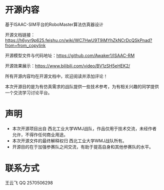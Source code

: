 # 开源内容

基于ISAAC-SIM平台的RoboMaster算法仿真器设计

开源文档链接：https://h6yvr9p625.feishu.cn/wiki/WC7HwU9T9iMYhZkNCrDcQSkPnad?from=from_copylink

开源模型文件与代码地址：https://github.com/Awaker1/ISAAC-RM

开源效果展示：https://www.bilibili.com/video/BV1zSH5eHEK2/

所有开源内容均在开源文档中，欢迎阅读并添加评论！

本次开源目的是为有仿真需求的战队提供一些技术参考，为有相关兴趣的同学提供一个交流学习讨论平台。

# 声明

* 本次开源项目出自 西北工业大学WMJ战队，作品仅用于技术交流，未经作者允许，不得作任何商业用途。
* 本次开源文件的最终解释权归 西北工业大学WMJ战队所有。
* 开源目的在于加强参赛队之间交流，有助于提高自身和其他参赛队的水平。

# 联系方式

王云飞 QQ 2570506298
